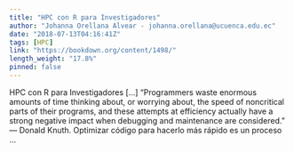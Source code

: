 ```yaml
---
title: "HPC con R para Investigadores"
author: "Johanna Orellana Alvear - johanna.orellana@ucuenca.edu.ec"
date: "2018-07-13T04:16:41Z"
tags: [HPC]
link: "https://bookdown.org/content/1498/"
length_weight: "17.8%"
pinned: false
---
```


HPC con R para Investigadores [...] “Programmers waste enormous amounts of time thinking about, or worrying about, the speed of noncritical parts of their programs, and these attempts at efficiency actually have a strong negative impact when debugging and maintenance are considered.” — Donald Knuth. Optimizar código para hacerlo más rápido es un proceso ...
